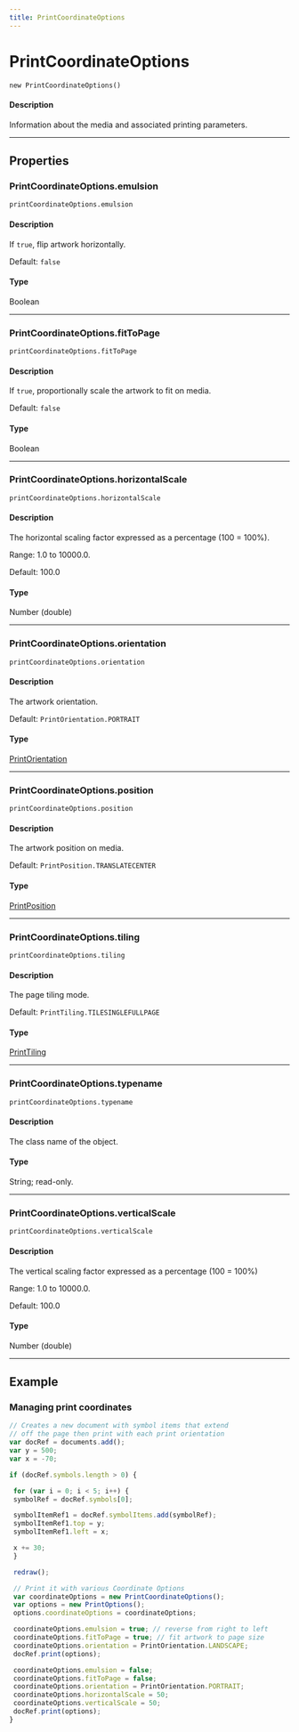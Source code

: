 ```yaml
---
title: PrintCoordinateOptions
---
```

# PrintCoordinateOptions

`new PrintCoordinateOptions()`

#### Description

Information about the media and associated printing parameters.

---

## Properties

### PrintCoordinateOptions.emulsion

`printCoordinateOptions.emulsion`

#### Description

If `true`, flip artwork horizontally.

Default: `false`

#### Type

Boolean

---

### PrintCoordinateOptions.fitToPage

`printCoordinateOptions.fitToPage`

#### Description

If `true`, proportionally scale the artwork to fit on media.

Default: `false`

#### Type

Boolean

---

### PrintCoordinateOptions.horizontalScale

`printCoordinateOptions.horizontalScale`

#### Description

The horizontal scaling factor expressed as a percentage (100 = 100%).

Range: 1.0 to 10000.0.

Default: 100.0

#### Type

Number (double)

---

### PrintCoordinateOptions.orientation

`printCoordinateOptions.orientation`

#### Description

The artwork orientation.

Default: `PrintOrientation.PORTRAIT`

#### Type

[PrintOrientation](../scripting-constants#printorientation)

---

### PrintCoordinateOptions.position

`printCoordinateOptions.position`

#### Description

The artwork position on media.

Default: `PrintPosition.TRANSLATECENTER`

#### Type

[PrintPosition](../scripting-constants#printposition)

---

### PrintCoordinateOptions.tiling

`printCoordinateOptions.tiling`

#### Description

The page tiling mode.

Default: `PrintTiling.TILESINGLEFULLPAGE`

#### Type

[PrintTiling](../scripting-constants#printtiling)

---

### PrintCoordinateOptions.typename

`printCoordinateOptions.typename`

#### Description

The class name of the object.

#### Type

String; read-only.

---

### PrintCoordinateOptions.verticalScale

`printCoordinateOptions.verticalScale`

#### Description

The vertical scaling factor expressed as a percentage (100 = 100%)

Range: 1.0 to 10000.0.

Default: 100.0

#### Type

Number (double)

---

## Example

### Managing print coordinates

```javascript
// Creates a new document with symbol items that extend
// off the page then print with each print orientation
var docRef = documents.add();
var y = 500;
var x = -70;

if (docRef.symbols.length > 0) {

 for (var i = 0; i < 5; i++) {
 symbolRef = docRef.symbols[0];

 symbolItemRef1 = docRef.symbolItems.add(symbolRef);
 symbolItemRef1.top = y;
 symbolItemRef1.left = x;

 x += 30;
 }

 redraw();

 // Print it with various Coordinate Options
 var coordinateOptions = new PrintCoordinateOptions();
 var options = new PrintOptions();
 options.coordinateOptions = coordinateOptions;

 coordinateOptions.emulsion = true; // reverse from right to left
 coordinateOptions.fitToPage = true; // fit artwork to page size
 coordinateOptions.orientation = PrintOrientation.LANDSCAPE;
 docRef.print(options);

 coordinateOptions.emulsion = false;
 coordinateOptions.fitToPage = false;
 coordinateOptions.orientation = PrintOrientation.PORTRAIT;
 coordinateOptions.horizontalScale = 50;
 coordinateOptions.verticalScale = 50;
 docRef.print(options);
}
```
